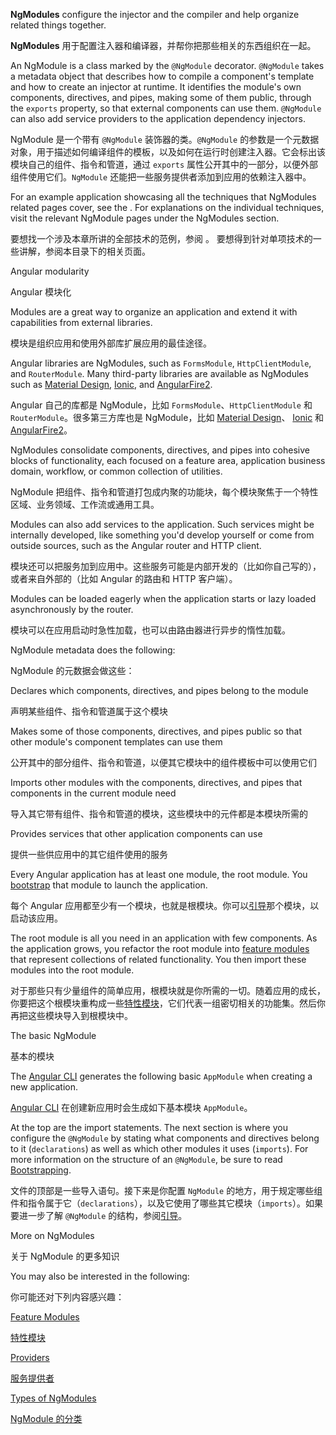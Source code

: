 **NgModules** configure the injector and the compiler and help organize related things together.

**NgModules** 用于配置注入器和编译器，并帮你把那些相关的东西组织在一起。

An NgModule is a class marked by the `@NgModule` decorator.
`@NgModule` takes a metadata object that describes how to compile a component's template and how to create an injector at runtime.
It identifies the module's own components, directives, and pipes, making some of them public, through the `exports` property, so that external components can use them.
`@NgModule` can also add service providers to the application dependency injectors.

NgModule 是一个带有 `@NgModule` 装饰器的类。`@NgModule` 的参数是一个元数据对象，用于描述如何编译组件的模板，以及如何在运行时创建注入器。它会标出该模块自己的组件、指令和管道，通过 `exports` 属性公开其中的一部分，以便外部组件使用它们。`NgModule` 还能把一些服务提供者添加到应用的依赖注入器中。

For an example application showcasing all the techniques that NgModules related pages cover, see the <live-example></live-example>.
For explanations on the individual techniques, visit the relevant NgModule pages under the NgModules section.

要想找一个涉及本章所讲的全部技术的范例，参阅 <live-example></live-example>。
要想得到针对单项技术的一些讲解，参阅本目录下的相关页面。

Angular modularity

Angular 模块化

Modules are a great way to organize an application and extend it with capabilities from external libraries.

模块是组织应用和使用外部库扩展应用的最佳途径。

Angular libraries are NgModules, such as `FormsModule`, `HttpClientModule`, and `RouterModule`.
Many third-party libraries are available as NgModules such as [Material Design](https://material.angular.io), [Ionic](https://ionicframework.com), and [AngularFire2](https://github.com/angular/angularfire2).

Angular 自己的库都是 NgModule，比如 `FormsModule`、`HttpClientModule` 和 `RouterModule`。很多第三方库也是 NgModule，比如 [Material Design](https://material.angular.cn)、 [Ionic](http://ionicframework.com) 和 [AngularFire2](https://github.com/angular/angularfire2)。

NgModules consolidate components, directives, and pipes into cohesive blocks of functionality, each focused on a feature area, application business domain, workflow, or common collection of utilities.

NgModule 把组件、指令和管道打包成内聚的功能块，每个模块聚焦于一个特性区域、业务领域、工作流或通用工具。

Modules can also add services to the application.
Such services might be internally developed, like something you'd develop yourself or come from outside sources, such as the Angular router and HTTP client.

模块还可以把服务加到应用中。这些服务可能是内部开发的（比如你自己写的），或者来自外部的（比如 Angular 的路由和 HTTP 客户端）。

Modules can be loaded eagerly when the application starts or lazy loaded asynchronously by the router.

模块可以在应用启动时急性加载，也可以由路由器进行异步的惰性加载。

NgModule metadata does the following:

NgModule 的元数据会做这些：

Declares which components, directives, and pipes belong to the module

声明某些组件、指令和管道属于这个模块

Makes some of those components, directives, and pipes public so that other module's component templates can use them

公开其中的部分组件、指令和管道，以便其它模块中的组件模板中可以使用它们

Imports other modules with the components, directives, and pipes that components in the current module need

导入其它带有组件、指令和管道的模块，这些模块中的元件都是本模块所需的

Provides services that other application components can use

提供一些供应用中的其它组件使用的服务

Every Angular application has at least one module, the root module.
You [bootstrap](guide/bootstrapping) that module to launch the application.

每个 Angular 应用都至少有一个模块，也就是根模块。你可以[引导](guide/bootstrapping)那个模块，以启动该应用。

The root module is all you need in an application with few components.
As the application grows, you refactor the root module into [feature modules](guide/feature-modules) that represent collections of related functionality.
You then import these modules into the root module.

对于那些只有少量组件的简单应用，根模块就是你所需的一切。随着应用的成长，你要把这个根模块重构成一些[特性模块](guide/feature-modules)，它们代表一组密切相关的功能集。然后你再把这些模块导入到根模块中。

The basic NgModule

基本的模块

The [Angular CLI](cli) generates the following basic `AppModule` when creating a new application.

[Angular CLI](cli) 在创建新应用时会生成如下基本模块 `AppModule`。

At the top are the import statements.
The next section is where you configure the `@NgModule` by stating what components and directives belong to it \(`declarations`\) as well as which other modules it uses \(`imports`\).
For more information on the structure of an `@NgModule`, be sure to read [Bootstrapping](guide/bootstrapping).

文件的顶部是一些导入语句。接下来是你配置 `NgModule` 的地方，用于规定哪些组件和指令属于它（`declarations`），以及它使用了哪些其它模块（`imports`）。如果要进一步了解 `@NgModule` 的结构，参阅[引导](guide/bootstrapping)。

More on NgModules

关于 NgModule 的更多知识

You may also be interested in the following:

你可能还对下列内容感兴趣：

[Feature Modules](guide/feature-modules)

[特性模块](guide/feature-modules)

[Providers](guide/providers)

[服务提供者](guide/providers)

[Types of NgModules](guide/module-types)

[NgModule 的分类](guide/module-types)